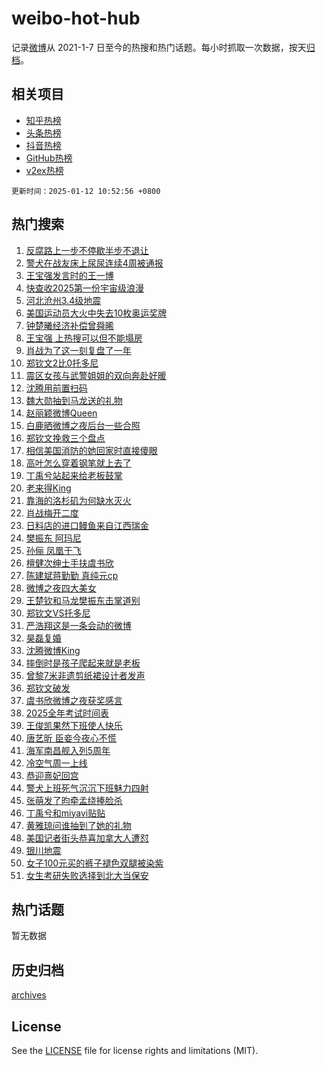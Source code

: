 # weibo-hot-hub

记录[微博](https://www.weibo.com)从 2021-1-7 日至今的热搜和热门话题。每小时抓取一次数据，按天[归档](archives)。

## 相关项目

- [知乎热榜](https://github.com/lonnyzhang423/zhihu-hot-hub)
- [头条热榜](https://github.com/lonnyzhang423/toutiao-hot-hub)
- [抖音热榜](https://github.com/lonnyzhang423/douyin-hot-hub)
- [GitHub热榜](https://github.com/lonnyzhang423/github-hot-hub)
- [v2ex热榜](https://github.com/lonnyzhang423/v2ex-hot-hub)


`更新时间：2025-01-12 10:52:56 +0800`

## 热门搜索

1. [反腐路上一步不停歇半步不退让](https://m.weibo.cn/search?containerid=100103type%3D1%26t%3D10%26q%3D%23%E5%8F%8D%E8%85%90%E8%B7%AF%E4%B8%8A%E4%B8%80%E6%AD%A5%E4%B8%8D%E5%81%9C%E6%AD%87%E5%8D%8A%E6%AD%A5%E4%B8%8D%E9%80%80%E8%AE%A9%23&stream_entry_id=51&isnewpage=1&extparam=seat%3D1%26pos%3D0%26filter_type%3Drealtimehot%26stream_entry_id%3D51%26c_type%3D51%26q%3D%2523%25E5%258F%258D%25E8%2585%2590%25E8%25B7%25AF%25E4%25B8%258A%25E4%25B8%2580%25E6%25AD%25A5%25E4%25B8%258D%25E5%2581%259C%25E6%25AD%2587%25E5%258D%258A%25E6%25AD%25A5%25E4%25B8%258D%25E9%2580%2580%25E8%25AE%25A9%2523%26cate%3D10103%26dgr%3D0%26display_time%3D1736650375%26pre_seqid%3D1736650375742063697866)
1. [警犬在战友床上尿尿连续4周被通报](https://m.weibo.cn/search?containerid=100103type%3D1%26t%3D10%26q%3D%23%E8%AD%A6%E7%8A%AC%E5%9C%A8%E6%88%98%E5%8F%8B%E5%BA%8A%E4%B8%8A%E5%B0%BF%E5%B0%BF%E8%BF%9E%E7%BB%AD4%E5%91%A8%E8%A2%AB%E9%80%9A%E6%8A%A5%23&stream_entry_id=31&isnewpage=1&extparam=seat%3D1%26filter_type%3Drealtimehot%26c_type%3D31%26band_rank%3D1%26cate%3D5001%26pos%3D0%26lcate%3D5001%26stream_entry_id%3D31%26flag%3D2%26realpos%3D1%26q%3D%2523%25E8%25AD%25A6%25E7%258A%25AC%25E5%259C%25A8%25E6%2588%2598%25E5%258F%258B%25E5%25BA%258A%25E4%25B8%258A%25E5%25B0%25BF%25E5%25B0%25BF%25E8%25BF%259E%25E7%25BB%25AD4%25E5%2591%25A8%25E8%25A2%25AB%25E9%2580%259A%25E6%258A%25A5%2523%26dgr%3D0%26display_time%3D1736650375%26pre_seqid%3D1736650375742063697866)
1. [王宝强发言时的王一博](https://m.weibo.cn/search?containerid=100103type%3D1%26t%3D10%26q%3D%23%E7%8E%8B%E5%AE%9D%E5%BC%BA%E5%8F%91%E8%A8%80%E6%97%B6%E7%9A%84%E7%8E%8B%E4%B8%80%E5%8D%9A%23&stream_entry_id=31&isnewpage=1&extparam=seat%3D1%26filter_type%3Drealtimehot%26c_type%3D31%26band_rank%3D2%26cate%3D5001%26pos%3D1%26lcate%3D5001%26stream_entry_id%3D31%26flag%3D1%26realpos%3D2%26q%3D%2523%25E7%258E%258B%25E5%25AE%259D%25E5%25BC%25BA%25E5%258F%2591%25E8%25A8%2580%25E6%2597%25B6%25E7%259A%2584%25E7%258E%258B%25E4%25B8%2580%25E5%258D%259A%2523%26dgr%3D0%26display_time%3D1736650375%26pre_seqid%3D1736650375742063697866)
1. [快查收2025第一份宇宙级浪漫](https://m.weibo.cn/search?containerid=100103type%3D1%26t%3D10%26q%3D%23%E5%BF%AB%E6%9F%A5%E6%94%B62025%E7%AC%AC%E4%B8%80%E4%BB%BD%E5%AE%87%E5%AE%99%E7%BA%A7%E6%B5%AA%E6%BC%AB%23&stream_entry_id=31&isnewpage=1&extparam=seat%3D1%26filter_type%3Drealtimehot%26c_type%3D31%26band_rank%3D3%26cate%3D5001%26pos%3D2%26lcate%3D5001%26stream_entry_id%3D31%26flag%3D0%26realpos%3D3%26q%3D%2523%25E5%25BF%25AB%25E6%259F%25A5%25E6%2594%25B62025%25E7%25AC%25AC%25E4%25B8%2580%25E4%25BB%25BD%25E5%25AE%2587%25E5%25AE%2599%25E7%25BA%25A7%25E6%25B5%25AA%25E6%25BC%25AB%2523%26dgr%3D0%26display_time%3D1736650375%26pre_seqid%3D1736650375742063697866)
1. [河北沧州3.4级地震](https://m.weibo.cn/search?containerid=100103type%3D1%26t%3D10%26q%3D%23%E6%B2%B3%E5%8C%97%E6%B2%A7%E5%B7%9E3.4%E7%BA%A7%E5%9C%B0%E9%9C%87%23&stream_entry_id=31&isnewpage=1&extparam=seat%3D1%26filter_type%3Drealtimehot%26c_type%3D31%26band_rank%3D4%26cate%3D5001%26pos%3D3%26lcate%3D5001%26stream_entry_id%3D31%26flag%3D1%26realpos%3D4%26q%3D%2523%25E6%25B2%25B3%25E5%258C%2597%25E6%25B2%25A7%25E5%25B7%259E3.4%25E7%25BA%25A7%25E5%259C%25B0%25E9%259C%2587%2523%26dgr%3D0%26display_time%3D1736650375%26pre_seqid%3D1736650375742063697866)
1. [美国运动员大火中失去10枚奥运奖牌](https://m.weibo.cn/search?containerid=100103type%3D1%26t%3D10%26q%3D%23%E7%BE%8E%E5%9B%BD%E8%BF%90%E5%8A%A8%E5%91%98%E5%A4%A7%E7%81%AB%E4%B8%AD%E5%A4%B1%E5%8E%BB10%E6%9E%9A%E5%A5%A5%E8%BF%90%E5%A5%96%E7%89%8C%23&stream_entry_id=31&isnewpage=1&extparam=seat%3D1%26filter_type%3Drealtimehot%26c_type%3D31%26band_rank%3D5%26cate%3D5001%26pos%3D4%26lcate%3D5001%26stream_entry_id%3D31%26flag%3D1%26realpos%3D5%26q%3D%2523%25E7%25BE%258E%25E5%259B%25BD%25E8%25BF%2590%25E5%258A%25A8%25E5%2591%2598%25E5%25A4%25A7%25E7%2581%25AB%25E4%25B8%25AD%25E5%25A4%25B1%25E5%258E%25BB10%25E6%259E%259A%25E5%25A5%25A5%25E8%25BF%2590%25E5%25A5%2596%25E7%2589%258C%2523%26dgr%3D0%26display_time%3D1736650375%26pre_seqid%3D1736650375742063697866)
1. [钟楚曦经济补偿曾舜晞](https://m.weibo.cn/search?containerid=100103type%3D1%26t%3D10%26q%3D%23%E9%92%9F%E6%A5%9A%E6%9B%A6%E7%BB%8F%E6%B5%8E%E8%A1%A5%E5%81%BF%E6%9B%BE%E8%88%9C%E6%99%9E%23&stream_entry_id=31&isnewpage=1&extparam=seat%3D1%26filter_type%3Drealtimehot%26c_type%3D31%26band_rank%3D6%26cate%3D5001%26pos%3D5%26lcate%3D5001%26stream_entry_id%3D31%26flag%3D2%26realpos%3D6%26q%3D%2523%25E9%2592%259F%25E6%25A5%259A%25E6%259B%25A6%25E7%25BB%258F%25E6%25B5%258E%25E8%25A1%25A5%25E5%2581%25BF%25E6%259B%25BE%25E8%2588%259C%25E6%2599%259E%2523%26dgr%3D0%26display_time%3D1736650375%26pre_seqid%3D1736650375742063697866)
1. [王宝强 上热搜可以但不能塌房](https://m.weibo.cn/search?containerid=100103type%3D1%26t%3D10%26q%3D%E7%8E%8B%E5%AE%9D%E5%BC%BA+%E4%B8%8A%E7%83%AD%E6%90%9C%E5%8F%AF%E4%BB%A5%E4%BD%86%E4%B8%8D%E8%83%BD%E5%A1%8C%E6%88%BF&stream_entry_id=31&isnewpage=1&extparam=seat%3D1%26filter_type%3Drealtimehot%26c_type%3D31%26band_rank%3D7%26cate%3D5001%26pos%3D6%26lcate%3D5001%26stream_entry_id%3D31%26flag%3D2%26realpos%3D7%26q%3D%25E7%258E%258B%25E5%25AE%259D%25E5%25BC%25BA%2520%25E4%25B8%258A%25E7%2583%25AD%25E6%2590%259C%25E5%258F%25AF%25E4%25BB%25A5%25E4%25BD%2586%25E4%25B8%258D%25E8%2583%25BD%25E5%25A1%258C%25E6%2588%25BF%26dgr%3D0%26display_time%3D1736650375%26pre_seqid%3D1736650375742063697866)
1. [肖战为了这一刻复盘了一年](https://m.weibo.cn/search?containerid=100103type%3D1%26t%3D10%26q%3D%23%E8%82%96%E6%88%98%E4%B8%BA%E4%BA%86%E8%BF%99%E4%B8%80%E5%88%BB%E5%A4%8D%E7%9B%98%E4%BA%86%E4%B8%80%E5%B9%B4%23&stream_entry_id=31&isnewpage=1&extparam=seat%3D1%26filter_type%3Drealtimehot%26c_type%3D31%26band_rank%3D8%26cate%3D5001%26pos%3D7%26lcate%3D5001%26stream_entry_id%3D31%26flag%3D1%26realpos%3D8%26q%3D%2523%25E8%2582%2596%25E6%2588%2598%25E4%25B8%25BA%25E4%25BA%2586%25E8%25BF%2599%25E4%25B8%2580%25E5%2588%25BB%25E5%25A4%258D%25E7%259B%2598%25E4%25BA%2586%25E4%25B8%2580%25E5%25B9%25B4%2523%26dgr%3D0%26display_time%3D1736650375%26pre_seqid%3D1736650375742063697866)
1. [郑钦文2比0托多尼](https://m.weibo.cn/search?containerid=100103type%3D1%26t%3D10%26q%3D%E9%83%91%E9%92%A6%E6%96%872%E6%AF%940%E6%89%98%E5%A4%9A%E5%B0%BC&stream_entry_id=31&isnewpage=1&extparam=seat%3D1%26filter_type%3Drealtimehot%26c_type%3D31%26band_rank%3D9%26cate%3D5001%26pos%3D8%26lcate%3D5001%26stream_entry_id%3D31%26flag%3D1%26realpos%3D9%26q%3D%25E9%2583%2591%25E9%2592%25A6%25E6%2596%25872%25E6%25AF%25940%25E6%2589%2598%25E5%25A4%259A%25E5%25B0%25BC%26dgr%3D0%26display_time%3D1736650375%26pre_seqid%3D1736650375742063697866)
1. [震区女孩与武警姐姐的双向奔赴好暖](https://m.weibo.cn/search?containerid=100103type%3D1%26t%3D10%26q%3D%23%E9%9C%87%E5%8C%BA%E5%A5%B3%E5%AD%A9%E4%B8%8E%E6%AD%A6%E8%AD%A6%E5%A7%90%E5%A7%90%E7%9A%84%E5%8F%8C%E5%90%91%E5%A5%94%E8%B5%B4%E5%A5%BD%E6%9A%96%23&stream_entry_id=31&isnewpage=1&extparam=seat%3D1%26filter_type%3Drealtimehot%26c_type%3D31%26band_rank%3D10%26cate%3D5001%26pos%3D9%26lcate%3D5001%26stream_entry_id%3D31%26flag%3D1%26realpos%3D10%26q%3D%2523%25E9%259C%2587%25E5%258C%25BA%25E5%25A5%25B3%25E5%25AD%25A9%25E4%25B8%258E%25E6%25AD%25A6%25E8%25AD%25A6%25E5%25A7%2590%25E5%25A7%2590%25E7%259A%2584%25E5%258F%258C%25E5%2590%2591%25E5%25A5%2594%25E8%25B5%25B4%25E5%25A5%25BD%25E6%259A%2596%2523%26dgr%3D0%26display_time%3D1736650375%26pre_seqid%3D1736650375742063697866)
1. [沈腾用前置扫码](https://m.weibo.cn/search?containerid=100103type%3D1%26t%3D10%26q%3D%23%E6%B2%88%E8%85%BE%E7%94%A8%E5%89%8D%E7%BD%AE%E6%89%AB%E7%A0%81%23&stream_entry_id=31&isnewpage=1&extparam=seat%3D1%26filter_type%3Drealtimehot%26c_type%3D31%26band_rank%3D11%26cate%3D5001%26pos%3D10%26lcate%3D5001%26stream_entry_id%3D31%26flag%3D0%26realpos%3D11%26q%3D%2523%25E6%25B2%2588%25E8%2585%25BE%25E7%2594%25A8%25E5%2589%258D%25E7%25BD%25AE%25E6%2589%25AB%25E7%25A0%2581%2523%26dgr%3D0%26display_time%3D1736650375%26pre_seqid%3D1736650375742063697866)
1. [魏大勋抽到马龙送的礼物](https://m.weibo.cn/search?containerid=100103type%3D1%26t%3D10%26q%3D%23%E9%AD%8F%E5%A4%A7%E5%8B%8B%E6%8A%BD%E5%88%B0%E9%A9%AC%E9%BE%99%E9%80%81%E7%9A%84%E7%A4%BC%E7%89%A9%23&stream_entry_id=31&isnewpage=1&extparam=seat%3D1%26filter_type%3Drealtimehot%26c_type%3D31%26band_rank%3D12%26cate%3D5001%26pos%3D11%26lcate%3D5001%26stream_entry_id%3D31%26flag%3D1%26realpos%3D12%26q%3D%2523%25E9%25AD%258F%25E5%25A4%25A7%25E5%258B%258B%25E6%258A%25BD%25E5%2588%25B0%25E9%25A9%25AC%25E9%25BE%2599%25E9%2580%2581%25E7%259A%2584%25E7%25A4%25BC%25E7%2589%25A9%2523%26dgr%3D0%26display_time%3D1736650375%26pre_seqid%3D1736650375742063697866)
1. [赵丽颖微博Queen](https://m.weibo.cn/search?containerid=100103type%3D1%26t%3D10%26q%3D%23%E8%B5%B5%E4%B8%BD%E9%A2%96%E5%BE%AE%E5%8D%9AQueen%23&stream_entry_id=31&isnewpage=1&extparam=seat%3D1%26filter_type%3Drealtimehot%26c_type%3D31%26band_rank%3D13%26cate%3D5001%26pos%3D12%26lcate%3D5001%26stream_entry_id%3D31%26flag%3D0%26realpos%3D13%26q%3D%2523%25E8%25B5%25B5%25E4%25B8%25BD%25E9%25A2%2596%25E5%25BE%25AE%25E5%258D%259AQueen%2523%26dgr%3D0%26display_time%3D1736650375%26pre_seqid%3D1736650375742063697866)
1. [白鹿晒微博之夜后台一些合照](https://m.weibo.cn/search?containerid=100103type%3D1%26t%3D10%26q%3D%23%E7%99%BD%E9%B9%BF%E6%99%92%E5%BE%AE%E5%8D%9A%E4%B9%8B%E5%A4%9C%E5%90%8E%E5%8F%B0%E4%B8%80%E4%BA%9B%E5%90%88%E7%85%A7%23&stream_entry_id=31&isnewpage=1&extparam=seat%3D1%26filter_type%3Drealtimehot%26c_type%3D31%26band_rank%3D14%26cate%3D5001%26pos%3D13%26lcate%3D5001%26stream_entry_id%3D31%26flag%3D2%26realpos%3D14%26q%3D%2523%25E7%2599%25BD%25E9%25B9%25BF%25E6%2599%2592%25E5%25BE%25AE%25E5%258D%259A%25E4%25B9%258B%25E5%25A4%259C%25E5%2590%258E%25E5%258F%25B0%25E4%25B8%2580%25E4%25BA%259B%25E5%2590%2588%25E7%2585%25A7%2523%26dgr%3D0%26display_time%3D1736650375%26pre_seqid%3D1736650375742063697866)
1. [郑钦文挽救三个盘点](https://m.weibo.cn/search?containerid=100103type%3D1%26t%3D10%26q%3D%23%E9%83%91%E9%92%A6%E6%96%87%E6%8C%BD%E6%95%91%E4%B8%89%E4%B8%AA%E7%9B%98%E7%82%B9%23&stream_entry_id=31&isnewpage=1&extparam=seat%3D1%26filter_type%3Drealtimehot%26c_type%3D31%26band_rank%3D15%26cate%3D5001%26pos%3D14%26lcate%3D5001%26stream_entry_id%3D31%26flag%3D1%26realpos%3D15%26q%3D%2523%25E9%2583%2591%25E9%2592%25A6%25E6%2596%2587%25E6%258C%25BD%25E6%2595%2591%25E4%25B8%2589%25E4%25B8%25AA%25E7%259B%2598%25E7%2582%25B9%2523%26dgr%3D0%26display_time%3D1736650375%26pre_seqid%3D1736650375742063697866)
1. [相信美国消防的她回家时直接傻眼](https://m.weibo.cn/search?containerid=100103type%3D1%26t%3D10%26q%3D%23%E7%9B%B8%E4%BF%A1%E7%BE%8E%E5%9B%BD%E6%B6%88%E9%98%B2%E7%9A%84%E5%A5%B9%E5%9B%9E%E5%AE%B6%E6%97%B6%E7%9B%B4%E6%8E%A5%E5%82%BB%E7%9C%BC%23&stream_entry_id=31&isnewpage=1&extparam=seat%3D1%26filter_type%3Drealtimehot%26c_type%3D31%26band_rank%3D16%26cate%3D5001%26pos%3D15%26lcate%3D5001%26stream_entry_id%3D31%26flag%3D0%26realpos%3D16%26q%3D%2523%25E7%259B%25B8%25E4%25BF%25A1%25E7%25BE%258E%25E5%259B%25BD%25E6%25B6%2588%25E9%2598%25B2%25E7%259A%2584%25E5%25A5%25B9%25E5%259B%259E%25E5%25AE%25B6%25E6%2597%25B6%25E7%259B%25B4%25E6%258E%25A5%25E5%2582%25BB%25E7%259C%25BC%2523%26dgr%3D0%26display_time%3D1736650375%26pre_seqid%3D1736650375742063697866)
1. [高叶怎么穿着钢笔就上去了](https://m.weibo.cn/search?containerid=100103type%3D1%26t%3D10%26q%3D%E9%AB%98%E5%8F%B6%E6%80%8E%E4%B9%88%E7%A9%BF%E7%9D%80%E9%92%A2%E7%AC%94%E5%B0%B1%E4%B8%8A%E5%8E%BB%E4%BA%86&stream_entry_id=31&isnewpage=1&extparam=seat%3D1%26filter_type%3Drealtimehot%26c_type%3D31%26band_rank%3D17%26cate%3D5001%26pos%3D16%26lcate%3D5001%26stream_entry_id%3D31%26flag%3D1%26realpos%3D17%26q%3D%25E9%25AB%2598%25E5%258F%25B6%25E6%2580%258E%25E4%25B9%2588%25E7%25A9%25BF%25E7%259D%2580%25E9%2592%25A2%25E7%25AC%2594%25E5%25B0%25B1%25E4%25B8%258A%25E5%258E%25BB%25E4%25BA%2586%26dgr%3D0%26display_time%3D1736650375%26pre_seqid%3D1736650375742063697866)
1. [丁禹兮站起来给老板鼓掌](https://m.weibo.cn/search?containerid=100103type%3D1%26t%3D10%26q%3D%23%E4%B8%81%E7%A6%B9%E5%85%AE%E7%AB%99%E8%B5%B7%E6%9D%A5%E7%BB%99%E8%80%81%E6%9D%BF%E9%BC%93%E6%8E%8C%23&stream_entry_id=31&isnewpage=1&extparam=seat%3D1%26filter_type%3Drealtimehot%26c_type%3D31%26band_rank%3D18%26cate%3D5001%26pos%3D17%26lcate%3D5001%26stream_entry_id%3D31%26flag%3D0%26realpos%3D18%26q%3D%2523%25E4%25B8%2581%25E7%25A6%25B9%25E5%2585%25AE%25E7%25AB%2599%25E8%25B5%25B7%25E6%259D%25A5%25E7%25BB%2599%25E8%2580%2581%25E6%259D%25BF%25E9%25BC%2593%25E6%258E%258C%2523%26dgr%3D0%26display_time%3D1736650375%26pre_seqid%3D1736650375742063697866)
1. [老来得King](https://m.weibo.cn/search?containerid=100103type%3D1%26t%3D10%26q%3D%23%E8%80%81%E6%9D%A5%E5%BE%97King%23&stream_entry_id=31&isnewpage=1&extparam=seat%3D1%26filter_type%3Drealtimehot%26c_type%3D31%26band_rank%3D19%26cate%3D5001%26pos%3D18%26lcate%3D5001%26stream_entry_id%3D31%26flag%3D0%26realpos%3D19%26q%3D%2523%25E8%2580%2581%25E6%259D%25A5%25E5%25BE%2597King%2523%26dgr%3D0%26display_time%3D1736650375%26pre_seqid%3D1736650375742063697866)
1. [靠海的洛杉矶为何缺水灭火](https://m.weibo.cn/search?containerid=100103type%3D1%26t%3D10%26q%3D%23%E9%9D%A0%E6%B5%B7%E7%9A%84%E6%B4%9B%E6%9D%89%E7%9F%B6%E4%B8%BA%E4%BD%95%E7%BC%BA%E6%B0%B4%E7%81%AD%E7%81%AB%23&stream_entry_id=31&isnewpage=1&extparam=seat%3D1%26filter_type%3Drealtimehot%26c_type%3D31%26band_rank%3D20%26cate%3D5001%26pos%3D19%26lcate%3D5001%26stream_entry_id%3D31%26flag%3D1%26realpos%3D20%26q%3D%2523%25E9%259D%25A0%25E6%25B5%25B7%25E7%259A%2584%25E6%25B4%259B%25E6%259D%2589%25E7%259F%25B6%25E4%25B8%25BA%25E4%25BD%2595%25E7%25BC%25BA%25E6%25B0%25B4%25E7%2581%25AD%25E7%2581%25AB%2523%26dgr%3D0%26display_time%3D1736650375%26pre_seqid%3D1736650375742063697866)
1. [肖战梅开二度](https://m.weibo.cn/search?containerid=100103type%3D1%26t%3D10%26q%3D%23%E8%82%96%E6%88%98%E6%A2%85%E5%BC%80%E4%BA%8C%E5%BA%A6%23&stream_entry_id=31&isnewpage=1&extparam=seat%3D1%26filter_type%3Drealtimehot%26c_type%3D31%26band_rank%3D21%26cate%3D5001%26pos%3D20%26lcate%3D5001%26stream_entry_id%3D31%26flag%3D0%26realpos%3D21%26q%3D%2523%25E8%2582%2596%25E6%2588%2598%25E6%25A2%2585%25E5%25BC%2580%25E4%25BA%258C%25E5%25BA%25A6%2523%26dgr%3D0%26display_time%3D1736650375%26pre_seqid%3D1736650375742063697866)
1. [日料店的进口鳗鱼来自江西瑞金](https://m.weibo.cn/search?containerid=100103type%3D1%26t%3D10%26q%3D%23%E6%97%A5%E6%96%99%E5%BA%97%E7%9A%84%E8%BF%9B%E5%8F%A3%E9%B3%97%E9%B1%BC%E6%9D%A5%E8%87%AA%E6%B1%9F%E8%A5%BF%E7%91%9E%E9%87%91%23&stream_entry_id=31&isnewpage=1&extparam=seat%3D1%26filter_type%3Drealtimehot%26c_type%3D31%26band_rank%3D22%26cate%3D5001%26pos%3D21%26lcate%3D5001%26stream_entry_id%3D31%26flag%3D1%26realpos%3D22%26q%3D%2523%25E6%2597%25A5%25E6%2596%2599%25E5%25BA%2597%25E7%259A%2584%25E8%25BF%259B%25E5%258F%25A3%25E9%25B3%2597%25E9%25B1%25BC%25E6%259D%25A5%25E8%2587%25AA%25E6%25B1%259F%25E8%25A5%25BF%25E7%2591%259E%25E9%2587%2591%2523%26dgr%3D0%26display_time%3D1736650375%26pre_seqid%3D1736650375742063697866)
1. [樊振东 阿玛尼](https://m.weibo.cn/search?containerid=100103type%3D1%26t%3D10%26q%3D%E6%A8%8A%E6%8C%AF%E4%B8%9C+%E9%98%BF%E7%8E%9B%E5%B0%BC&stream_entry_id=31&isnewpage=1&extparam=seat%3D1%26filter_type%3Drealtimehot%26c_type%3D31%26band_rank%3D23%26cate%3D5001%26pos%3D22%26lcate%3D5001%26stream_entry_id%3D31%26flag%3D0%26realpos%3D23%26q%3D%25E6%25A8%258A%25E6%258C%25AF%25E4%25B8%259C%2520%25E9%2598%25BF%25E7%258E%259B%25E5%25B0%25BC%26dgr%3D0%26display_time%3D1736650375%26pre_seqid%3D1736650375742063697866)
1. [孙俪 凤凰于飞](https://m.weibo.cn/search?containerid=100103type%3D1%26t%3D10%26q%3D%E5%AD%99%E4%BF%AA+%E5%87%A4%E5%87%B0%E4%BA%8E%E9%A3%9E&stream_entry_id=31&isnewpage=1&extparam=seat%3D1%26filter_type%3Drealtimehot%26c_type%3D31%26band_rank%3D24%26cate%3D5001%26pos%3D23%26lcate%3D5001%26stream_entry_id%3D31%26flag%3D1%26realpos%3D24%26q%3D%25E5%25AD%2599%25E4%25BF%25AA%2520%25E5%2587%25A4%25E5%2587%25B0%25E4%25BA%258E%25E9%25A3%259E%26dgr%3D0%26display_time%3D1736650375%26pre_seqid%3D1736650375742063697866)
1. [檀健次绅士手扶虞书欣](https://m.weibo.cn/search?containerid=100103type%3D1%26t%3D10%26q%3D%E6%AA%80%E5%81%A5%E6%AC%A1%E7%BB%85%E5%A3%AB%E6%89%8B%E6%89%B6%E8%99%9E%E4%B9%A6%E6%AC%A3&stream_entry_id=31&isnewpage=1&extparam=seat%3D1%26filter_type%3Drealtimehot%26c_type%3D31%26band_rank%3D25%26cate%3D5001%26pos%3D24%26lcate%3D5001%26stream_entry_id%3D31%26flag%3D1%26realpos%3D25%26q%3D%25E6%25AA%2580%25E5%2581%25A5%25E6%25AC%25A1%25E7%25BB%2585%25E5%25A3%25AB%25E6%2589%258B%25E6%2589%25B6%25E8%2599%259E%25E4%25B9%25A6%25E6%25AC%25A3%26dgr%3D0%26display_time%3D1736650375%26pre_seqid%3D1736650375742063697866)
1. [陈建斌蒋勤勤 真纯元cp](https://m.weibo.cn/search?containerid=100103type%3D1%26t%3D10%26q%3D%E9%99%88%E5%BB%BA%E6%96%8C%E8%92%8B%E5%8B%A4%E5%8B%A4+%E7%9C%9F%E7%BA%AF%E5%85%83cp&stream_entry_id=31&isnewpage=1&extparam=seat%3D1%26filter_type%3Drealtimehot%26c_type%3D31%26band_rank%3D26%26cate%3D5001%26pos%3D25%26lcate%3D5001%26stream_entry_id%3D31%26flag%3D1%26realpos%3D26%26q%3D%25E9%2599%2588%25E5%25BB%25BA%25E6%2596%258C%25E8%2592%258B%25E5%258B%25A4%25E5%258B%25A4%2520%25E7%259C%259F%25E7%25BA%25AF%25E5%2585%2583cp%26dgr%3D0%26display_time%3D1736650375%26pre_seqid%3D1736650375742063697866)
1. [微博之夜四大美女](https://m.weibo.cn/search?containerid=100103type%3D1%26t%3D10%26q%3D%E5%BE%AE%E5%8D%9A%E4%B9%8B%E5%A4%9C%E5%9B%9B%E5%A4%A7%E7%BE%8E%E5%A5%B3&stream_entry_id=31&isnewpage=1&extparam=seat%3D1%26filter_type%3Drealtimehot%26c_type%3D31%26band_rank%3D27%26cate%3D5001%26pos%3D26%26lcate%3D5001%26stream_entry_id%3D31%26flag%3D0%26realpos%3D27%26q%3D%25E5%25BE%25AE%25E5%258D%259A%25E4%25B9%258B%25E5%25A4%259C%25E5%259B%259B%25E5%25A4%25A7%25E7%25BE%258E%25E5%25A5%25B3%26dgr%3D0%26display_time%3D1736650375%26pre_seqid%3D1736650375742063697866)
1. [王楚钦和马龙樊振东击掌道别](https://m.weibo.cn/search?containerid=100103type%3D1%26t%3D10%26q%3D%23%E7%8E%8B%E6%A5%9A%E9%92%A6%E5%92%8C%E9%A9%AC%E9%BE%99%E6%A8%8A%E6%8C%AF%E4%B8%9C%E5%87%BB%E6%8E%8C%E9%81%93%E5%88%AB%23&stream_entry_id=31&isnewpage=1&extparam=seat%3D1%26filter_type%3Drealtimehot%26c_type%3D31%26band_rank%3D28%26cate%3D5001%26pos%3D27%26lcate%3D5001%26stream_entry_id%3D31%26flag%3D0%26realpos%3D28%26q%3D%2523%25E7%258E%258B%25E6%25A5%259A%25E9%2592%25A6%25E5%2592%258C%25E9%25A9%25AC%25E9%25BE%2599%25E6%25A8%258A%25E6%258C%25AF%25E4%25B8%259C%25E5%2587%25BB%25E6%258E%258C%25E9%2581%2593%25E5%2588%25AB%2523%26dgr%3D0%26display_time%3D1736650375%26pre_seqid%3D1736650375742063697866)
1. [郑钦文VS托多尼](https://m.weibo.cn/search?containerid=100103type%3D1%26t%3D10%26q%3D%23%E9%83%91%E9%92%A6%E6%96%87VS%E6%89%98%E5%A4%9A%E5%B0%BC%23&stream_entry_id=31&isnewpage=1&extparam=seat%3D1%26filter_type%3Drealtimehot%26c_type%3D31%26band_rank%3D29%26cate%3D5001%26pos%3D28%26lcate%3D5001%26stream_entry_id%3D31%26flag%3D0%26realpos%3D29%26q%3D%2523%25E9%2583%2591%25E9%2592%25A6%25E6%2596%2587VS%25E6%2589%2598%25E5%25A4%259A%25E5%25B0%25BC%2523%26dgr%3D0%26display_time%3D1736650375%26pre_seqid%3D1736650375742063697866)
1. [严浩翔这是一条会动的微博](https://m.weibo.cn/search?containerid=100103type%3D1%26t%3D10%26q%3D%23%E4%B8%A5%E6%B5%A9%E7%BF%94%E8%BF%99%E6%98%AF%E4%B8%80%E6%9D%A1%E4%BC%9A%E5%8A%A8%E7%9A%84%E5%BE%AE%E5%8D%9A%23&stream_entry_id=31&isnewpage=1&extparam=seat%3D1%26filter_type%3Drealtimehot%26c_type%3D31%26band_rank%3D30%26cate%3D5001%26pos%3D29%26lcate%3D5001%26stream_entry_id%3D31%26flag%3D1%26realpos%3D30%26q%3D%2523%25E4%25B8%25A5%25E6%25B5%25A9%25E7%25BF%2594%25E8%25BF%2599%25E6%2598%25AF%25E4%25B8%2580%25E6%259D%25A1%25E4%25BC%259A%25E5%258A%25A8%25E7%259A%2584%25E5%25BE%25AE%25E5%258D%259A%2523%26dgr%3D0%26display_time%3D1736650375%26pre_seqid%3D1736650375742063697866)
1. [昊磊复婚](https://m.weibo.cn/search?containerid=100103type%3D1%26t%3D10%26q%3D%E6%98%8A%E7%A3%8A%E5%A4%8D%E5%A9%9A&stream_entry_id=31&isnewpage=1&extparam=seat%3D1%26filter_type%3Drealtimehot%26c_type%3D31%26band_rank%3D31%26cate%3D5001%26pos%3D30%26lcate%3D5001%26stream_entry_id%3D31%26flag%3D0%26realpos%3D31%26q%3D%25E6%2598%258A%25E7%25A3%258A%25E5%25A4%258D%25E5%25A9%259A%26dgr%3D0%26display_time%3D1736650375%26pre_seqid%3D1736650375742063697866)
1. [沈腾微博King](https://m.weibo.cn/search?containerid=100103type%3D1%26t%3D10%26q%3D%23%E6%B2%88%E8%85%BE%E5%BE%AE%E5%8D%9AKing%23&stream_entry_id=31&isnewpage=1&extparam=seat%3D1%26filter_type%3Drealtimehot%26c_type%3D31%26band_rank%3D32%26cate%3D5001%26pos%3D31%26lcate%3D5001%26stream_entry_id%3D31%26flag%3D0%26realpos%3D32%26q%3D%2523%25E6%25B2%2588%25E8%2585%25BE%25E5%25BE%25AE%25E5%258D%259AKing%2523%26dgr%3D0%26display_time%3D1736650375%26pre_seqid%3D1736650375742063697866)
1. [摔倒时是孩子爬起来就是老板](https://m.weibo.cn/search?containerid=100103type%3D1%26t%3D10%26q%3D%23%E6%91%94%E5%80%92%E6%97%B6%E6%98%AF%E5%AD%A9%E5%AD%90%E7%88%AC%E8%B5%B7%E6%9D%A5%E5%B0%B1%E6%98%AF%E8%80%81%E6%9D%BF%23&stream_entry_id=31&isnewpage=1&extparam=seat%3D1%26filter_type%3Drealtimehot%26c_type%3D31%26band_rank%3D33%26cate%3D5001%26pos%3D32%26lcate%3D5001%26stream_entry_id%3D31%26flag%3D0%26realpos%3D33%26q%3D%2523%25E6%2591%2594%25E5%2580%2592%25E6%2597%25B6%25E6%2598%25AF%25E5%25AD%25A9%25E5%25AD%2590%25E7%2588%25AC%25E8%25B5%25B7%25E6%259D%25A5%25E5%25B0%25B1%25E6%2598%25AF%25E8%2580%2581%25E6%259D%25BF%2523%26dgr%3D0%26display_time%3D1736650375%26pre_seqid%3D1736650375742063697866)
1. [曾黎7米非遗剪纸裙设计者发声](https://m.weibo.cn/search?containerid=100103type%3D1%26t%3D10%26q%3D%23%E6%9B%BE%E9%BB%8E7%E7%B1%B3%E9%9D%9E%E9%81%97%E5%89%AA%E7%BA%B8%E8%A3%99%E8%AE%BE%E8%AE%A1%E8%80%85%E5%8F%91%E5%A3%B0%23&stream_entry_id=31&isnewpage=1&extparam=seat%3D1%26filter_type%3Drealtimehot%26c_type%3D31%26band_rank%3D34%26cate%3D5001%26pos%3D33%26lcate%3D5001%26stream_entry_id%3D31%26flag%3D1%26realpos%3D34%26q%3D%2523%25E6%259B%25BE%25E9%25BB%258E7%25E7%25B1%25B3%25E9%259D%259E%25E9%2581%2597%25E5%2589%25AA%25E7%25BA%25B8%25E8%25A3%2599%25E8%25AE%25BE%25E8%25AE%25A1%25E8%2580%2585%25E5%258F%2591%25E5%25A3%25B0%2523%26dgr%3D0%26display_time%3D1736650375%26pre_seqid%3D1736650375742063697866)
1. [郑钦文破发](https://m.weibo.cn/search?containerid=100103type%3D1%26t%3D10%26q%3D%E9%83%91%E9%92%A6%E6%96%87%E7%A0%B4%E5%8F%91&stream_entry_id=31&isnewpage=1&extparam=seat%3D1%26filter_type%3Drealtimehot%26c_type%3D31%26band_rank%3D35%26cate%3D5001%26pos%3D34%26lcate%3D5001%26stream_entry_id%3D31%26flag%3D1%26realpos%3D35%26q%3D%25E9%2583%2591%25E9%2592%25A6%25E6%2596%2587%25E7%25A0%25B4%25E5%258F%2591%26dgr%3D0%26display_time%3D1736650375%26pre_seqid%3D1736650375742063697866)
1. [虞书欣微博之夜获奖感言](https://m.weibo.cn/search?containerid=100103type%3D1%26t%3D10%26q%3D%23%E8%99%9E%E4%B9%A6%E6%AC%A3%E5%BE%AE%E5%8D%9A%E4%B9%8B%E5%A4%9C%E8%8E%B7%E5%A5%96%E6%84%9F%E8%A8%80%23&stream_entry_id=31&isnewpage=1&extparam=seat%3D1%26filter_type%3Drealtimehot%26c_type%3D31%26band_rank%3D36%26cate%3D5001%26pos%3D35%26lcate%3D5001%26stream_entry_id%3D31%26flag%3D1%26realpos%3D36%26q%3D%2523%25E8%2599%259E%25E4%25B9%25A6%25E6%25AC%25A3%25E5%25BE%25AE%25E5%258D%259A%25E4%25B9%258B%25E5%25A4%259C%25E8%258E%25B7%25E5%25A5%2596%25E6%2584%259F%25E8%25A8%2580%2523%26dgr%3D0%26display_time%3D1736650375%26pre_seqid%3D1736650375742063697866)
1. [2025全年考试时间表](https://m.weibo.cn/search?containerid=100103type%3D1%26t%3D10%26q%3D%232025%E5%85%A8%E5%B9%B4%E8%80%83%E8%AF%95%E6%97%B6%E9%97%B4%E8%A1%A8%23&stream_entry_id=31&isnewpage=1&extparam=seat%3D1%26filter_type%3Drealtimehot%26c_type%3D31%26band_rank%3D37%26cate%3D5001%26pos%3D36%26lcate%3D5001%26stream_entry_id%3D31%26flag%3D1%26realpos%3D37%26q%3D%25232025%25E5%2585%25A8%25E5%25B9%25B4%25E8%2580%2583%25E8%25AF%2595%25E6%2597%25B6%25E9%2597%25B4%25E8%25A1%25A8%2523%26dgr%3D0%26display_time%3D1736650375%26pre_seqid%3D1736650375742063697866)
1. [王俊凯果然下班使人快乐](https://m.weibo.cn/search?containerid=100103type%3D1%26t%3D10%26q%3D%23%E7%8E%8B%E4%BF%8A%E5%87%AF%E6%9E%9C%E7%84%B6%E4%B8%8B%E7%8F%AD%E4%BD%BF%E4%BA%BA%E5%BF%AB%E4%B9%90%23&stream_entry_id=31&isnewpage=1&extparam=seat%3D1%26filter_type%3Drealtimehot%26c_type%3D31%26band_rank%3D38%26cate%3D5001%26pos%3D37%26lcate%3D5001%26stream_entry_id%3D31%26flag%3D0%26realpos%3D38%26q%3D%2523%25E7%258E%258B%25E4%25BF%258A%25E5%2587%25AF%25E6%259E%259C%25E7%2584%25B6%25E4%25B8%258B%25E7%258F%25AD%25E4%25BD%25BF%25E4%25BA%25BA%25E5%25BF%25AB%25E4%25B9%2590%2523%26dgr%3D0%26display_time%3D1736650375%26pre_seqid%3D1736650375742063697866)
1. [唐艺昕 臣妾今夜心不慌](https://m.weibo.cn/search?containerid=100103type%3D1%26t%3D10%26q%3D%E5%94%90%E8%89%BA%E6%98%95+%E8%87%A3%E5%A6%BE%E4%BB%8A%E5%A4%9C%E5%BF%83%E4%B8%8D%E6%85%8C&stream_entry_id=31&isnewpage=1&extparam=seat%3D1%26filter_type%3Drealtimehot%26c_type%3D31%26band_rank%3D39%26cate%3D5001%26pos%3D38%26lcate%3D5001%26stream_entry_id%3D31%26flag%3D0%26realpos%3D39%26q%3D%25E5%2594%2590%25E8%2589%25BA%25E6%2598%2595%2520%25E8%2587%25A3%25E5%25A6%25BE%25E4%25BB%258A%25E5%25A4%259C%25E5%25BF%2583%25E4%25B8%258D%25E6%2585%258C%26dgr%3D0%26display_time%3D1736650375%26pre_seqid%3D1736650375742063697866)
1. [海军南昌舰入列5周年](https://m.weibo.cn/search?containerid=100103type%3D1%26t%3D10%26q%3D%23%E6%B5%B7%E5%86%9B%E5%8D%97%E6%98%8C%E8%88%B0%E5%85%A5%E5%88%975%E5%91%A8%E5%B9%B4%23&stream_entry_id=31&isnewpage=1&extparam=seat%3D1%26filter_type%3Drealtimehot%26c_type%3D31%26band_rank%3D40%26cate%3D5001%26pos%3D39%26lcate%3D5001%26stream_entry_id%3D31%26flag%3D0%26realpos%3D40%26q%3D%2523%25E6%25B5%25B7%25E5%2586%259B%25E5%258D%2597%25E6%2598%258C%25E8%2588%25B0%25E5%2585%25A5%25E5%2588%25975%25E5%2591%25A8%25E5%25B9%25B4%2523%26dgr%3D0%26display_time%3D1736650375%26pre_seqid%3D1736650375742063697866)
1. [冷空气周一上线](https://m.weibo.cn/search?containerid=100103type%3D1%26t%3D10%26q%3D%23%E5%86%B7%E7%A9%BA%E6%B0%94%E5%91%A8%E4%B8%80%E4%B8%8A%E7%BA%BF%23&stream_entry_id=31&isnewpage=1&extparam=seat%3D1%26filter_type%3Drealtimehot%26c_type%3D31%26band_rank%3D41%26cate%3D5001%26pos%3D40%26lcate%3D5001%26stream_entry_id%3D31%26flag%3D0%26realpos%3D41%26q%3D%2523%25E5%2586%25B7%25E7%25A9%25BA%25E6%25B0%2594%25E5%2591%25A8%25E4%25B8%2580%25E4%25B8%258A%25E7%25BA%25BF%2523%26dgr%3D0%26display_time%3D1736650375%26pre_seqid%3D1736650375742063697866)
1. [恭迎熹妃回宫](https://m.weibo.cn/search?containerid=100103type%3D1%26t%3D10%26q%3D%E6%81%AD%E8%BF%8E%E7%86%B9%E5%A6%83%E5%9B%9E%E5%AE%AB&stream_entry_id=31&isnewpage=1&extparam=seat%3D1%26filter_type%3Drealtimehot%26c_type%3D31%26band_rank%3D42%26cate%3D5001%26pos%3D41%26lcate%3D5001%26stream_entry_id%3D31%26flag%3D0%26realpos%3D42%26q%3D%25E6%2581%25AD%25E8%25BF%258E%25E7%2586%25B9%25E5%25A6%2583%25E5%259B%259E%25E5%25AE%25AB%26dgr%3D0%26display_time%3D1736650375%26pre_seqid%3D1736650375742063697866)
1. [警犬上班死气沉沉下班魅力四射](https://m.weibo.cn/search?containerid=100103type%3D1%26t%3D10%26q%3D%23%E8%AD%A6%E7%8A%AC%E4%B8%8A%E7%8F%AD%E6%AD%BB%E6%B0%94%E6%B2%89%E6%B2%89%E4%B8%8B%E7%8F%AD%E9%AD%85%E5%8A%9B%E5%9B%9B%E5%B0%84%23&stream_entry_id=31&isnewpage=1&extparam=seat%3D1%26filter_type%3Drealtimehot%26c_type%3D31%26band_rank%3D43%26cate%3D5001%26pos%3D42%26lcate%3D5001%26stream_entry_id%3D31%26flag%3D1%26realpos%3D43%26q%3D%2523%25E8%25AD%25A6%25E7%258A%25AC%25E4%25B8%258A%25E7%258F%25AD%25E6%25AD%25BB%25E6%25B0%2594%25E6%25B2%2589%25E6%25B2%2589%25E4%25B8%258B%25E7%258F%25AD%25E9%25AD%2585%25E5%258A%259B%25E5%259B%259B%25E5%25B0%2584%2523%26dgr%3D0%26display_time%3D1736650375%26pre_seqid%3D1736650375742063697866)
1. [张萌发了昀牵孟绕捧脸杀](https://m.weibo.cn/search?containerid=100103type%3D1%26t%3D10%26q%3D%23%E5%BC%A0%E8%90%8C%E5%8F%91%E4%BA%86%E6%98%80%E7%89%B5%E5%AD%9F%E7%BB%95%E6%8D%A7%E8%84%B8%E6%9D%80%23&stream_entry_id=31&isnewpage=1&extparam=seat%3D1%26filter_type%3Drealtimehot%26c_type%3D31%26band_rank%3D44%26cate%3D5001%26pos%3D43%26lcate%3D5001%26stream_entry_id%3D31%26flag%3D0%26realpos%3D44%26q%3D%2523%25E5%25BC%25A0%25E8%2590%258C%25E5%258F%2591%25E4%25BA%2586%25E6%2598%2580%25E7%2589%25B5%25E5%25AD%259F%25E7%25BB%2595%25E6%258D%25A7%25E8%2584%25B8%25E6%259D%2580%2523%26dgr%3D0%26display_time%3D1736650375%26pre_seqid%3D1736650375742063697866)
1. [丁禹兮和miyavi贴贴](https://m.weibo.cn/search?containerid=100103type%3D1%26t%3D10%26q%3D%E4%B8%81%E7%A6%B9%E5%85%AE%E5%92%8Cmiyavi%E8%B4%B4%E8%B4%B4&stream_entry_id=31&isnewpage=1&extparam=seat%3D1%26filter_type%3Drealtimehot%26c_type%3D31%26band_rank%3D45%26cate%3D5001%26pos%3D44%26lcate%3D5001%26stream_entry_id%3D31%26flag%3D0%26realpos%3D45%26q%3D%25E4%25B8%2581%25E7%25A6%25B9%25E5%2585%25AE%25E5%2592%258Cmiyavi%25E8%25B4%25B4%25E8%25B4%25B4%26dgr%3D0%26display_time%3D1736650375%26pre_seqid%3D1736650375742063697866)
1. [黄雅琼问谁抽到了她的礼物](https://m.weibo.cn/search?containerid=100103type%3D1%26t%3D10%26q%3D%23%E9%BB%84%E9%9B%85%E7%90%BC%E9%97%AE%E8%B0%81%E6%8A%BD%E5%88%B0%E4%BA%86%E5%A5%B9%E7%9A%84%E7%A4%BC%E7%89%A9%23&stream_entry_id=31&isnewpage=1&extparam=seat%3D1%26filter_type%3Drealtimehot%26c_type%3D31%26band_rank%3D46%26cate%3D5001%26pos%3D45%26lcate%3D5001%26stream_entry_id%3D31%26flag%3D0%26realpos%3D46%26q%3D%2523%25E9%25BB%2584%25E9%259B%2585%25E7%2590%25BC%25E9%2597%25AE%25E8%25B0%2581%25E6%258A%25BD%25E5%2588%25B0%25E4%25BA%2586%25E5%25A5%25B9%25E7%259A%2584%25E7%25A4%25BC%25E7%2589%25A9%2523%26dgr%3D0%26display_time%3D1736650375%26pre_seqid%3D1736650375742063697866)
1. [美国记者街头恭喜加拿大人遭怼](https://m.weibo.cn/search?containerid=100103type%3D1%26t%3D10%26q%3D%23%E7%BE%8E%E5%9B%BD%E8%AE%B0%E8%80%85%E8%A1%97%E5%A4%B4%E6%81%AD%E5%96%9C%E5%8A%A0%E6%8B%BF%E5%A4%A7%E4%BA%BA%E9%81%AD%E6%80%BC%23&stream_entry_id=31&isnewpage=1&extparam=seat%3D1%26filter_type%3Drealtimehot%26c_type%3D31%26band_rank%3D47%26cate%3D5001%26pos%3D46%26lcate%3D5001%26stream_entry_id%3D31%26flag%3D0%26realpos%3D47%26q%3D%2523%25E7%25BE%258E%25E5%259B%25BD%25E8%25AE%25B0%25E8%2580%2585%25E8%25A1%2597%25E5%25A4%25B4%25E6%2581%25AD%25E5%2596%259C%25E5%258A%25A0%25E6%258B%25BF%25E5%25A4%25A7%25E4%25BA%25BA%25E9%2581%25AD%25E6%2580%25BC%2523%26dgr%3D0%26display_time%3D1736650375%26pre_seqid%3D1736650375742063697866)
1. [银川地震](https://m.weibo.cn/search?containerid=100103type%3D1%26t%3D10%26q%3D%23%E9%93%B6%E5%B7%9D%E5%9C%B0%E9%9C%87%23&stream_entry_id=31&isnewpage=1&extparam=seat%3D1%26filter_type%3Drealtimehot%26c_type%3D31%26band_rank%3D48%26cate%3D5001%26pos%3D47%26lcate%3D5001%26stream_entry_id%3D31%26flag%3D0%26realpos%3D48%26q%3D%2523%25E9%2593%25B6%25E5%25B7%259D%25E5%259C%25B0%25E9%259C%2587%2523%26dgr%3D0%26display_time%3D1736650375%26pre_seqid%3D1736650375742063697866)
1. [女子100元买的裤子褪色双腿被染紫](https://m.weibo.cn/search?containerid=100103type%3D1%26t%3D10%26q%3D%23%E5%A5%B3%E5%AD%90100%E5%85%83%E4%B9%B0%E7%9A%84%E8%A3%A4%E5%AD%90%E8%A4%AA%E8%89%B2%E5%8F%8C%E8%85%BF%E8%A2%AB%E6%9F%93%E7%B4%AB%23&stream_entry_id=31&isnewpage=1&extparam=seat%3D1%26filter_type%3Drealtimehot%26c_type%3D31%26band_rank%3D49%26cate%3D5001%26pos%3D48%26lcate%3D5001%26stream_entry_id%3D31%26flag%3D0%26realpos%3D49%26q%3D%2523%25E5%25A5%25B3%25E5%25AD%2590100%25E5%2585%2583%25E4%25B9%25B0%25E7%259A%2584%25E8%25A3%25A4%25E5%25AD%2590%25E8%25A4%25AA%25E8%2589%25B2%25E5%258F%258C%25E8%2585%25BF%25E8%25A2%25AB%25E6%259F%2593%25E7%25B4%25AB%2523%26dgr%3D0%26display_time%3D1736650375%26pre_seqid%3D1736650375742063697866)
1. [女生考研失败选择到北大当保安](https://m.weibo.cn/search?containerid=100103type%3D1%26t%3D10%26q%3D%23%E5%A5%B3%E7%94%9F%E8%80%83%E7%A0%94%E5%A4%B1%E8%B4%A5%E9%80%89%E6%8B%A9%E5%88%B0%E5%8C%97%E5%A4%A7%E5%BD%93%E4%BF%9D%E5%AE%89%23&stream_entry_id=31&isnewpage=1&extparam=seat%3D1%26filter_type%3Drealtimehot%26c_type%3D31%26band_rank%3D50%26cate%3D5001%26pos%3D49%26lcate%3D5001%26stream_entry_id%3D31%26flag%3D0%26realpos%3D50%26q%3D%2523%25E5%25A5%25B3%25E7%2594%259F%25E8%2580%2583%25E7%25A0%2594%25E5%25A4%25B1%25E8%25B4%25A5%25E9%2580%2589%25E6%258B%25A9%25E5%2588%25B0%25E5%258C%2597%25E5%25A4%25A7%25E5%25BD%2593%25E4%25BF%259D%25E5%25AE%2589%2523%26dgr%3D0%26display_time%3D1736650375%26pre_seqid%3D1736650375742063697866)

## 热门话题

暂无数据

## 历史归档

[archives](archives)

## License

See the [LICENSE](LICENSE) file for license rights and limitations (MIT).
